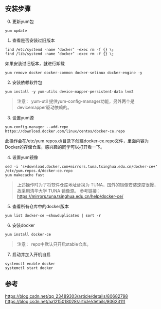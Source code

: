 
## 安装步骤

0. 更新yum包

`yum update`

1. 查看是否安装过旧版本

```
find /etc/systemd -name ‘docker’ -exec rm -f {} \;
find /lib/systemd -name ‘docker’ -exec rm -f {} \;
```

如果安装过旧版本，就进行卸载

```
yum remove docker docker-common docker-selinux docker-engine -y
```


2. 安装依赖软件包

```
yum install -y yum-utils device-mapper-persistent-data lvm2
```

> 注意： yum-util 提供yum-config-manager功能，另外两个是devicemapper驱动依赖的。

3. 设置yum源

```
yum-config-manager --add-repo https://download.docker.com/linux/centos/docker-ce.repo
```

此操作会在/etc/yum.repos.d/目录下创建docker-ce.repo文件，里面内容为Docker的存储仓库。感兴趣的同学可以打开看一下。

4. 设置yum镜像

```
sed -i 's+download.docker.com+mirrors.tuna.tsinghua.edu.cn/docker-ce+' /etc/yum.repos.d/docker-ce.repo
yum makecache fast
```

> 上述操作时为了将软件仓库地址替换为 TUNA，国外的镜像安装速度很慢，故采用清华大学 TUNA 镜像源。
> 参考链接： https://mirrors.tuna.tsinghua.edu.cn/help/docker-ce/

5. 查看所有仓库中的docker版本

```
yum list docker-ce –showduplicates | sort -r
```

6. 安装docker

```
yum install docker-ce
```

> 注意：
> repo中默认只开启stable仓库。

7. 启动并加入开机自启

```
systemctl enable docker
systemctl start docker
```

## 参考

https://blog.csdn.net/qq_23489303/article/details/80682798
https://blog.csdn.net/aa1215018028/article/details/80623111
